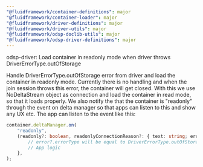 ```yaml
---
"@fluidframework/container-definitions": major
"@fluidframework/container-loader": major
"@fluidframework/driver-definitions": major
"@fluidframework/driver-utils": major
"@fluidframework/odsp-doclib-utils": major
"@fluidframework/odsp-driver-definitions": major
---
```


odsp-driver: Load container in readonly mode when driver throws DriverErrorType.outOfStorage

Handle DriverErrorType.outOfStorage error from driver and load the container in readonly mode. Currently there is no
handling and when the join session throws this error, the container will get closed. With this we use NoDeltaStream
object as connection and load the container in read mode, so that it loads properly. We also notify the that the
container is "readonly" through the event on delta manager so that apps can listen to this and show any UX etc. The app
can listen to the event like this:

```ts
container.deltaManager.on(
	"readonly",
	(readonly?: boolean, readonlyConnectionReason?: { text: string; error?: IErrorBase }) => {
		// error?.errorType will be equal to DriverErrorType.outOfStorage in this case
		// App logic
	},
);
```
